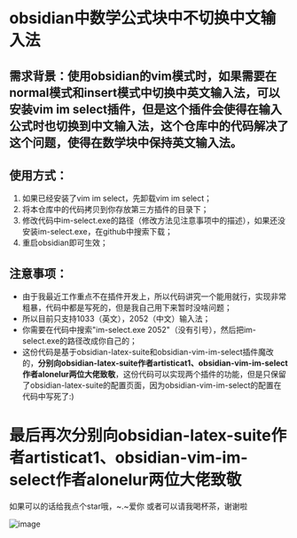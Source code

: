 # obsidian中数学公式块中不切换中文输入法
## 需求背景：使用obsidian的vim模式时，如果需要在normal模式和insert模式中切换中英文输入法，可以安装vim im select插件，但是这个插件会使得在输入公式时也切换到中文输入法，这个仓库中的代码解决了这个问题，使得在数学块中保持英文输入法。
## 使用方式：
1. 如果已经安装了vim im select，先卸载vim im select；
2. 将本仓库中的代码拷贝到你存放第三方插件的目录下；
3. 修改代码中im-select.exe的路径（修改方法见注意事项中的描述），如果还没安装im-select.exe，在github中搜索下载；
4. 重启obsidian即可生效；
## 注意事项：
- 由于我最近工作重点不在插件开发上，所以代码讲究一个能用就行，实现非常粗暴，代码中都是写死的，但是我自己用下来暂时没啥问题；
- 所以目前只支持1033（英文），2052（中文）输入法；
- 你需要在代码中搜索"im-select.exe 2052"（没有引号），然后把im-select.exe的路径改成你自己的；
- 这份代码是基于obsidian-latex-suite和obsidian-vim-im-select插件魔改的，**分别向obsidian-latex-suite作者artisticat1、obsidian-vim-im-select作者alonelur两位大佬致敬**，这份代码可以实现两个插件的功能，但是只保留了obsidian-latex-suite的配置页面，因为obsidian-vim-im-select的配置在代码中写死了:)
# 最后再次分别向obsidian-latex-suite作者artisticat1、obsidian-vim-im-select作者alonelur两位大佬致敬
如果可以的话给我点个star哦，~.~爱你
或者可以请我喝杯茶，谢谢啦

![image](https://github.com/Baike12/obsidian-vim-input-auto-switch/assets/134204678/74a2e14c-14ce-412a-bff7-80b249fb4de7)
